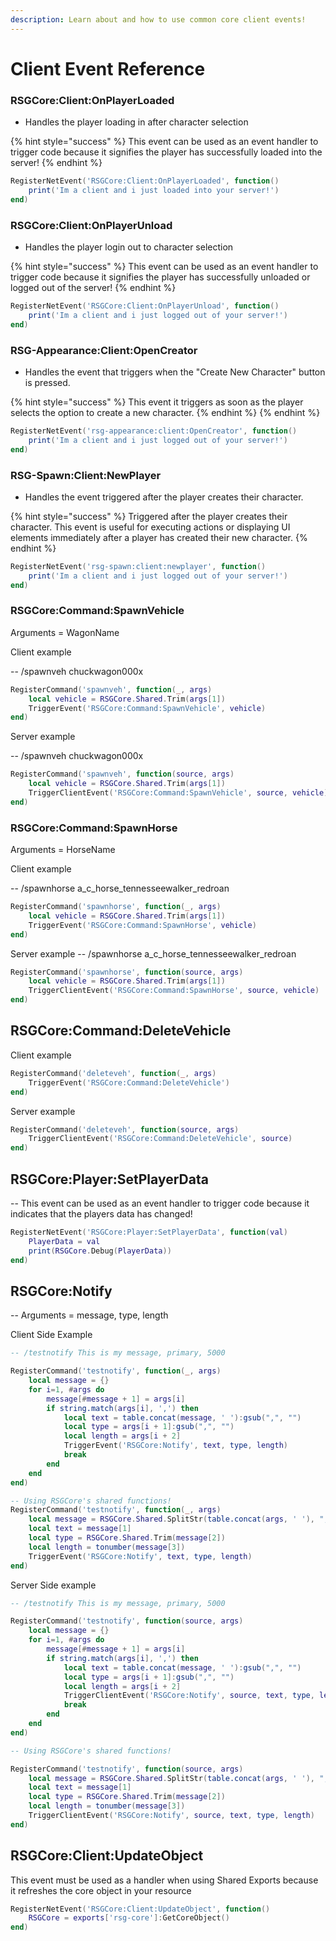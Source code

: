 ```yaml
---
description: Learn about and how to use common core client events!
---
```


# Client Event Reference

### RSGCore:Client:OnPlayerLoaded

* Handles the player loading in after character selection

{% hint style="success" %}
This event can be used as an event handler to trigger code because it signifies the player has successfully loaded into the server!
{% endhint %}

```lua
RegisterNetEvent('RSGCore:Client:OnPlayerLoaded', function()
    print('Im a client and i just loaded into your server!')
end)
```

### RSGCore:Client:OnPlayerUnload

* Handles the player login out to character selection

{% hint style="success" %}
This event can be used as an event handler to trigger code because it signifies the player has successfully unloaded or logged out of the server!
{% endhint %}

```lua
RegisterNetEvent('RSGCore:Client:OnPlayerUnload', function()
    print('Im a client and i just logged out of your server!')
end)
```

### RSG-Appearance:Client:OpenCreator

* Handles the event that triggers when the "Create New Character" button is pressed.

{% hint style="success" %}
This event it triggers as soon as the player selects the option to create a new character. {% endhint %}
{% endhint %}

```lua
RegisterNetEvent('rsg-appearance:client:OpenCreator', function()
    print('Im a client and i just logged out of your server!')
end)
```

### RSG-Spawn:Client:NewPlayer

* Handles the event triggered after the player creates their character.

{% hint style="success" %}
Triggered after the player creates their character. This event is useful for executing actions or displaying UI elements immediately after a player has created their new character.
{% endhint %}

```lua
RegisterNetEvent('rsg-spawn:client:newplayer', function()
    print('Im a client and i just logged out of your server!')
end)
```

### RSGCore:Command:SpawnVehicle
Arguments = WagonName

Client example

-- /spawnveh chuckwagon000x
```lua
RegisterCommand('spawnveh', function(_, args)
    local vehicle = RSGCore.Shared.Trim(args[1])
    TriggerEvent('RSGCore:Command:SpawnVehicle', vehicle)
end)
```

Server example

-- /spawnveh chuckwagon000x
```lua
RegisterCommand('spawnveh', function(source, args)
    local vehicle = RSGCore.Shared.Trim(args[1])
    TriggerClientEvent('RSGCore:Command:SpawnVehicle', source, vehicle)
end)
```

### RSGCore:Command:SpawnHorse
Arguments = HorseName

Client example

-- /spawnhorse a_c_horse_tennesseewalker_redroan
```lua
RegisterCommand('spawnhorse', function(_, args)
    local vehicle = RSGCore.Shared.Trim(args[1])
    TriggerEvent('RSGCore:Command:SpawnHorse', vehicle)
end)
```

Server example
-- /spawnhorse a_c_horse_tennesseewalker_redroan
```lua
RegisterCommand('spawnhorse', function(source, args)
    local vehicle = RSGCore.Shared.Trim(args[1])
    TriggerClientEvent('RSGCore:Command:SpawnHorse', source, vehicle)
end)
```


## RSGCore:Command:DeleteVehicle

Client example
```lua
RegisterCommand('deleteveh', function(_, args)
    TriggerEvent('RSGCore:Command:DeleteVehicle')
end)
```

Server example
```lua
RegisterCommand('deleteveh', function(source, args)
    TriggerClientEvent('RSGCore:Command:DeleteVehicle', source)
end)
```

## RSGCore:Player:SetPlayerData
-- This event can be used as an event handler to trigger code because it indicates that the players data has changed!

```lua
RegisterNetEvent('RSGCore:Player:SetPlayerData', function(val)
    PlayerData = val
    print(RSGCore.Debug(PlayerData))
end)
```

## RSGCore:Notify

-- Arguments = message, type, length

Client Side Example
```lua
-- /testnotify This is my message, primary, 5000

RegisterCommand('testnotify', function(_, args)
    local message = {}
    for i=1, #args do
        message[#message + 1] = args[i]
        if string.match(args[i], ',') then
            local text = table.concat(message, ' '):gsub(",", "")
            local type = args[i + 1]:gsub(",", "")
            local length = args[i + 2]
            TriggerEvent('RSGCore:Notify', text, type, length)
            break
        end
    end
end)

-- Using RSGCore's shared functions!
RegisterCommand('testnotify', function(_, args)
    local message = RSGCore.Shared.SplitStr(table.concat(args, ' '), ",")
    local text = message[1]
    local type = RSGCore.Shared.Trim(message[2])
    local length = tonumber(message[3])
    TriggerEvent('RSGCore:Notify', text, type, length)
end)
```

Server Side example

```lua
-- /testnotify This is my message, primary, 5000

RegisterCommand('testnotify', function(source, args)
    local message = {}
    for i=1, #args do
        message[#message + 1] = args[i]
        if string.match(args[i], ',') then
            local text = table.concat(message, ' '):gsub(",", "")
            local type = args[i + 1]:gsub(",", "")
            local length = args[i + 2]
            TriggerClientEvent('RSGCore:Notify', source, text, type, length)
            break
        end
    end
end)

-- Using RSGCore's shared functions!

RegisterCommand('testnotify', function(source, args)
    local message = RSGCore.Shared.SplitStr(table.concat(args, ' '), ",")
    local text = message[1]
    local type = RSGCore.Shared.Trim(message[2])
    local length = tonumber(message[3])
    TriggerClientEvent('RSGCore:Notify', source, text, type, length)
end)
```

## RSGCore:Client:UpdateObject
This event must be used as a handler when using Shared Exports because it refreshes the core object in your resource

```lua
RegisterNetEvent('RSGCore:Client:UpdateObject', function()
    RSGCore = exports['rsg-core']:GetCoreObject()
end)
```
